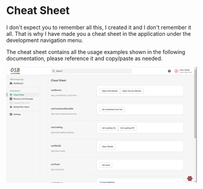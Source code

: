 # Cheat Sheet

I don't expect you to remember all this, I created it and I don't remember it all. That is why I have made you a cheat sheet in the application under the development navigation menu.

The cheat sheet contains all the usage examples shown in the following documentation, please reference it and copy/paste as needed.

![demo-7](../assets/demo-7.png)
